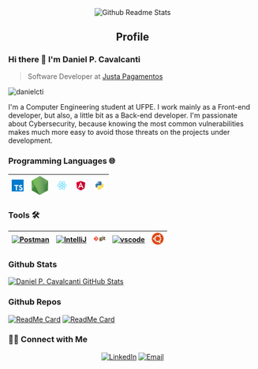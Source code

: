 <p align="center">
 <img width="100px" src="https://res.cloudinary.com/anuraghazra/image/upload/v1594908242/logo_ccswme.svg" align="center" alt="Github Readme Stats" />
 <h2 align="center">Profile</h2>
</p>

### Hi there 👋 I'm Daniel P. Cavalcanti
> Software Developer at [Justa Pagamentos](https://justa.com.vc/)


<img src="https://komarev.com/ghpvc/?username=danielcti" alt="danielcti" />

<div>
 <p>
I'm a Computer Engineering student at UFPE. I work mainly as a Front-end developer, but also, a little bit as a Back-end developer. I'm passionate about Cybersecurity, because knowing the most common vulnerabilities makes much more easy to avoid those threats on the projects under development.
</p>
</div>

### Programming Languages 🌐

| [<img src="https://raw.githubusercontent.com/github/explore/80688e429a7d4ef2fca1e82350fe8e3517d3494d/topics/typescript/typescript.png" alt="TypeScript" width="24">](https://www.typescriptlang.org/) | [<img src="https://raw.githubusercontent.com/github/explore/80688e429a7d4ef2fca1e82350fe8e3517d3494d/topics/nodejs/nodejs.png" alt="Node" width="38">](https://nodejs.org/en/)  | [<img src="https://raw.githubusercontent.com/github/explore/80688e429a7d4ef2fca1e82350fe8e3517d3494d/topics/react/react.png" alt="React" width="24">](https://pt-br.reactjs.org/)  |  [<img src="https://raw.githubusercontent.com/github/explore/80688e429a7d4ef2fca1e82350fe8e3517d3494d/topics/angular/angular.png" alt="Angular" width="24">](https://angular.io/) |  [<img src="https://raw.githubusercontent.com/github/explore/80688e429a7d4ef2fca1e82350fe8e3517d3494d/topics/python/python.png" alt="Python" width="24">](https://www.python.org/)
|---|---|---|---|---|
 
### Tools 🛠️

| [<img src="https://avatars.githubusercontent.com/u/10251060?s=200&v=4" alt="Postman" width="24">](https://www.postman.com/) |  [<img src="https://logonoid.com/images/thumbs/intellij-idea-logo.png" alt="IntelliJ" width="24">](https://www.jetbrains.com) | [<img src="https://raw.githubusercontent.com/github/explore/80688e429a7d4ef2fca1e82350fe8e3517d3494d/topics/git/git.png" alt="Git" width="24">](https://git-scm.com/) | [<img src="https://upload.wikimedia.org/wikipedia/commons/thumb/2/2d/Visual_Studio_Code_1.18_icon.svg/1200px-Visual_Studio_Code_1.18_icon.svg.png" alt="vscode" width="24">](https://code.visualstudio.com/) | [<img src="https://raw.githubusercontent.com/github/explore/80688e429a7d4ef2fca1e82350fe8e3517d3494d/topics/ubuntu/ubuntu.png" alt="Ubuntu" width="24">](https://ubuntu.com/)
|---|---|---|---|---|

### Github Stats

[![Daniel P. Cavalcanti GitHub Stats](https://github-readme-stats.vercel.app/api?username=danielcti&show_icons=true&count_private=true)](https://github.com/danielcti)

### Github Repos

[![ReadMe Card](https://github-readme-stats.vercel.app/api/pin/?username=danielcti&repo=lispector&show_owner=true)](https://github.com/danielcti/lispector)
[![ReadMe Card](https://github-readme-stats.vercel.app/api/pin/?username=danielcti&repo=random-actor-quiz&show_owner=true)](https://github.com/danielcti/random-actor-quiz)

<h3> 🤝🏻 Connect with Me </h3>

<p align="center">
<a href="https://www.linkedin.com/in/dpc2/" target="_blank"><img alt="LinkedIn" src="https://img.shields.io/badge/LinkedIn-@dpc2-blue?style=flat&logo=linkedin"></a>
<a href="mailto:dpc2@cin.ufpe.br"><img alt="Email" src="https://img.shields.io/badge/Email-dpc2@cin.ufpe.br-blue?style=flat&logo=gmail"></a>
</p>

